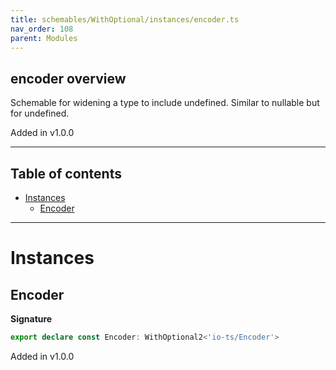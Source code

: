 ```yaml
---
title: schemables/WithOptional/instances/encoder.ts
nav_order: 108
parent: Modules
---
```


## encoder overview

Schemable for widening a type to include undefined. Similar to nullable but for undefined.

Added in v1.0.0

---

<h2 class="text-delta">Table of contents</h2>

- [Instances](#instances)
  - [Encoder](#encoder)

---

# Instances

## Encoder

**Signature**

```ts
export declare const Encoder: WithOptional2<'io-ts/Encoder'>
```

Added in v1.0.0
